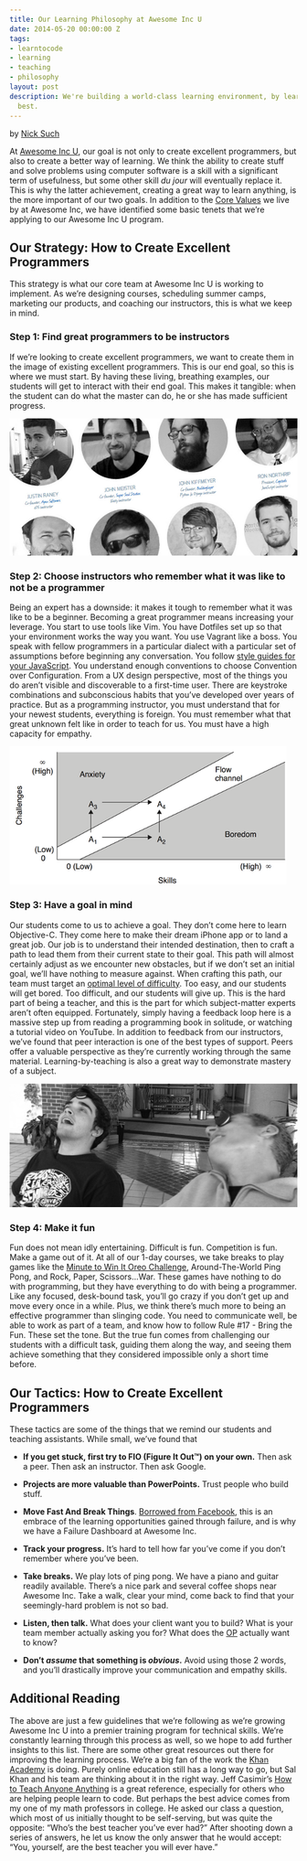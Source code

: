 ```yaml
---
title: Our Learning Philosophy at Awesome Inc U
date: 2014-05-20 00:00:00 Z
tags:
- learntocode
- learning
- teaching
- philosophy
layout: post
description: We're building a world-class learning environment, by learning from the
  best.
---
```


by [Nick Such](https://plus.google.com/+NickSuch?rel=author)

At [Awesome Inc U](http://www.awesomeincu.com), our goal is not only to create excellent programmers, but also to create a better way of learning. We think the ability to create stuff and solve problems using computer software is a skill with a significant term of usefulness, but some other skill *du jour* will eventually replace it. This is why the latter achievement, creating a great way to learn anything, is the more important of our two goals. In addition to the [Core Values](http://blog.awesomeinc.org/post/65083231094/core-value-training) we live by at Awesome Inc, we have identified some basic tenets that we’re applying to our Awesome Inc U program.

<!--break-->

## Our Strategy: How to Create Excellent Programmers

This strategy is what our core team at Awesome Inc U is working to implement. As we’re designing courses, scheduling summer camps, marketing our products, and coaching our instructors, this is what we keep in mind.

### Step 1: Find great programmers to be instructors

If we’re looking to create excellent programmers, we want to create them in the image of existing excellent programmers. This is our end goal, so this is where we must start. By having these living, breathing examples, our students will get to interact with their end goal. This makes it tangible: when the student can do what the master can do, he or she has made sufficient progress.

![Awesome Inc U instructors](/img/blog/philosophy-instructors.jpg)

### Step 2: Choose instructors who remember what it was like to not be a programmer

Being an expert has a downside: it makes it tough to remember what it was like to be a beginner. Becoming a great programmer means increasing your leverage. You start to use tools like Vim. You have Dotfiles set up so that your environment works the way you want. You use Vagrant like a boss. You speak with fellow programmers in a particular dialect with a particular set of assumptions before beginning any conversation. You follow [style guides for your JavaScript](https://github.com/airbnb/javascript). You understand enough conventions to choose Convention over Configuration. From a UX design perspective, most of the things you do aren’t visible and discoverable to a first-time user. There are keystroke combinations and subconscious habits that you’ve developed over years of practice. But as a programming instructor, you must understand that for your newest students, everything is foreign. You must remember what that great unknown felt like in order to teach for us. You must have a high capacity for empathy.

![The Flow diagram, showing Anxiety and Boredom regions](/img/blog/philosophy-flow.png)

### Step 3: Have a goal in mind

Our students come to us to achieve a goal. They don’t come here to learn Objective-C. They come here to make their dream iPhone app or to land a great job. Our job is to understand their intended destination, then to craft a path to lead them from their current state to their goal. This path will almost certainly adjust as we encounter new obstacles, but if we don’t set an initial goal, we’ll have nothing to measure against. When crafting this path, our team must target an [optimal level of difficulty](http://www.quora.com/Self-Improvement/How-can-I-accelerate-my-personal-growth). Too easy, and our students will get bored. Too difficult, and our students will give up. This is the hard part of being a teacher, and this is the part for which subject-matter experts aren’t often equipped. Fortunately, simply having a feedback loop here is a massive step up from reading a programming book in solitude, or watching a tutorial video on YouTube. In addition to feedback from our instructors, we’ve found that peer interaction is one of the best types of support. Peers offer a valuable perspective as they’re currently working through the same material. Learning-by-teaching is also a great way to demonstrate mastery of a subject.

![Students playing the Oreo Challenge game](/img/blog/philosophy-fun.jpg)

### Step 4: Make it fun

Fun does not mean idly entertaining. Difficult is fun. Competition is fun. Make a game out of it. At all of our 1-day courses, we take breaks to play games like the [Minute to Win It Oreo Challenge](https://vine.co/v/hQ7bX9mKQiF), Around-The-World Ping Pong, and Rock, Paper, Scissors...War. These games have nothing to do with programming, but they have everything to do with being a programmer. Like any focused, desk-bound task, you’ll go crazy if you don’t get up and move every once in a while. Plus, we think there’s much more to being an effective programmer than slinging code. You need to communicate well, be able to work as part of a team, and know how to follow Rule #17 - Bring the Fun. These set the tone. But the true fun comes from challenging our students with a difficult task, guiding them along the way, and seeing them achieve something that they considered impossible only a short time before.

## Our Tactics: How to Create Excellent Programmers

These tactics are some of the things that we remind our students and teaching assistants. While small, we’ve found that

* **If you get stuck, first try to FIO (Figure It Out™) on your own.** Then ask a peer. Then ask an instructor. Then ask Google.

* **Projects are more valuable than PowerPoints.** Trust people who build stuff.

* **Move Fast And Break Things**. [Borrowed from Facebook](http://startupquote.com/post/1624569753), this is an embrace of the learning opportunities gained through failure, and is why we have a Failure Dashboard at Awesome Inc.

* **Track your progress.** It’s hard to tell how far you’ve come if you don’t remember where you’ve been.

* **Take breaks.** We play lots of ping pong. We have a piano and guitar readily available. There’s a nice park and several coffee shops near Awesome Inc. Take a walk, clear your mind, come back to find that your seemingly-hard problem is not so bad.

* **Listen, then talk.** What does your client want you to build? What is your team member actually asking you for? What does the [OP](http://www.urbandictionary.com/define.php?term=op) actually want to know?

* **Don’t *assume* that something is *obvious*.** Avoid using those 2 words, and you’ll drastically improve your communication and empathy skills.

## Additional Reading

The above are just a few guidelines that we’re following as we’re growing Awesome Inc U into a premier training program for technical skills. We’re constantly learning through this process as well, so we hope to add further insights to this list. There are some other great resources out there for improving the learning process. We’re a big fan of the work the [Khan Academy](https://www.khanacademy.org/) is doing. Purely online education still has a long way to go, but Sal Khan and his team are thinking about it in the right way. Jeff Casimir’s [How to Teach Anyone Anything](http://blip.tv/rubynation/jeff-casimir-4337403) is a great reference, especially for others who are helping people learn to code. But perhaps the best advice comes from my one of my math professors in college. He asked our class a question, which most of us initially thought to be self-serving, but was quite the opposite: “Who’s the best teacher you’ve ever had?” After shooting down a series of answers, he let us know the only answer that he would accept: “You, yourself, are the best teacher you will ever have.”